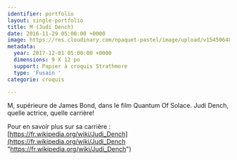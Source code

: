```yaml
---
identifier: portfolio
layout: single-portfolio
title: M (Judi Dench)
date: 2016-11-29 05:00:00 +0000
image: https://res.cloudinary.com/npaquet-pastel/image/upload/v1545064844/M-Judi-Dench-fusain-24-X-29-cm-2017.jpg
metadata:
  year: 2017-12-01 05:00:00 +0000
  dimensions: 9 X 12 po
  support: Papier à croquis Strathmore
  type: 'Fusain '
categorie: croquis

---
```

M, supérieure de James Bond, dans le film Quantum Of Solace. Judi Dench, quelle actrice, quelle carrière!

Pour en savoir plus sur sa carrière : [https://fr.wikipedia.org/wiki/Judi_Dench](https://fr.wikipedia.org/wiki/Judi_Dench "https://fr.wikipedia.org/wiki/Judi_Dench")